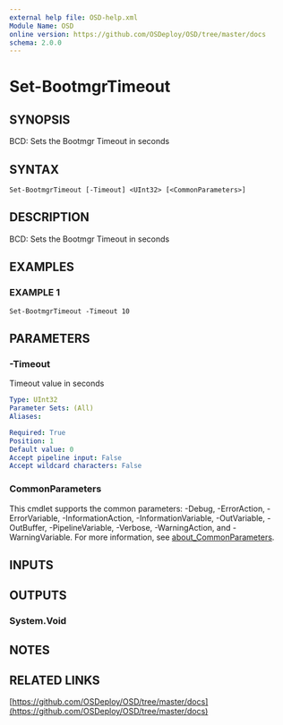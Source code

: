 ```yaml
---
external help file: OSD-help.xml
Module Name: OSD
online version: https://github.com/OSDeploy/OSD/tree/master/docs
schema: 2.0.0
---
```


# Set-BootmgrTimeout

## SYNOPSIS
BCD: Sets the Bootmgr Timeout in seconds

## SYNTAX

```
Set-BootmgrTimeout [-Timeout] <UInt32> [<CommonParameters>]
```

## DESCRIPTION
BCD: Sets the Bootmgr Timeout in seconds

## EXAMPLES

### EXAMPLE 1
```
Set-BootmgrTimeout -Timeout 10
```

## PARAMETERS

### -Timeout
Timeout value in seconds

```yaml
Type: UInt32
Parameter Sets: (All)
Aliases:

Required: True
Position: 1
Default value: 0
Accept pipeline input: False
Accept wildcard characters: False
```

### CommonParameters
This cmdlet supports the common parameters: -Debug, -ErrorAction, -ErrorVariable, -InformationAction, -InformationVariable, -OutVariable, -OutBuffer, -PipelineVariable, -Verbose, -WarningAction, and -WarningVariable. For more information, see [about_CommonParameters](http://go.microsoft.com/fwlink/?LinkID=113216).

## INPUTS

## OUTPUTS

### System.Void
## NOTES

## RELATED LINKS

[https://github.com/OSDeploy/OSD/tree/master/docs](https://github.com/OSDeploy/OSD/tree/master/docs)

